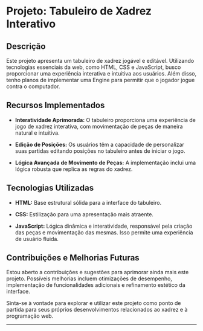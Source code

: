 # Projeto: Tabuleiro de Xadrez Interativo

## Descrição

Este projeto apresenta um tabuleiro de xadrez jogável e editável. Utilizando tecnologias essenciais da web, como HTML, CSS e JavaScript, busco proporcionar uma experiência interativa e intuitiva aos usuários. Além disso, tenho planos de implementar uma Engine para permitir que o jogador jogue contra o computador.

## Recursos Implementados

- **Interatividade Aprimorada:** O tabuleiro proporciona uma experiência de jogo de xadrez interativa, com movimentação de peças de maneira natural e intuitiva.

- **Edição de Posições:** Os usuários têm a capacidade de personalizar suas partidas editando posições no tabuleiro antes de iniciar o jogo.

- **Lógica Avançada de Movimento de Peças:** A implementação inclui uma lógica robusta que replica as regras do xadrez.

## Tecnologias Utilizadas

- **HTML:** Base estrutural sólida para a interface do tabuleiro.

- **CSS:** Estilização para uma apresentação mais atraente.

- **JavaScript:** Lógica dinâmica e interatividade, responsável pela criação das peças e movimentação das mesmas. Isso permite uma experiência de usuário fluida.

## Contribuições e Melhorias Futuras

Estou aberto a contribuições e sugestões para aprimorar ainda mais este projeto. Possíveis melhorias incluem otimizações de desempenho, implementação de funcionalidades adicionais e refinamento estético da interface.

Sinta-se à vontade para explorar e utilizar este projeto como ponto de partida para seus próprios desenvolvimentos relacionados ao xadrez e à programação web.

---

